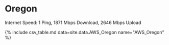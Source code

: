 # Oregon

Internet Speed: 1 Ping, 1871 Mbps Download, 2646 Mbps Upload

{% include csv_table.md data=site.data.AWS_Oregon name="AWS_Oregon" %}
